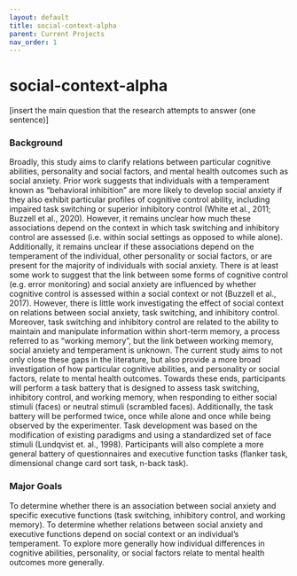 ```yaml
---
layout: default
title: social-context-alpha
parent: Current Projects
nav_order: 1
---
```


# social-context-alpha

[insert the main question that the research attempts to answer (one sentence)]

### Background

Broadly, this study aims to clarify relations between particular cognitive abilities, personality and social factors, and mental health outcomes such as social anxiety. Prior work suggests that individuals with a temperament known as “behavioral inhibition” are more likely to develop social anxiety if they also exhibit particular profiles of cognitive control ability, including impaired task switching or superior inhibitory control (White et al., 2011; Buzzell et al., 2020). However, it remains unclear how much these associations depend on the context in which task switching and inhibitory control are assessed (i.e. within social settings as opposed to while alone). 
Additionally, it remains unclear if these associations depend on the temperament of the individual, other personality or social factors, or are present for the majority of individuals with social anxiety. There is at least some work to suggest that the link between some forms of cognitive control (e.g. error monitoring) and social anxiety are influenced by whether cognitive control is assessed within a social context or not (Buzzell et al., 2017). However, there is little work investigating the effect of social context on relations between social anxiety, task switching, and inhibitory control. Moreover, task switching and inhibitory control are related to the ability to maintain and manipulate information within short-term memory, a process referred to as “working memory”, but the link between working memory, social anxiety and temperament is unknown. 
The current study aims to not only close these gaps in the literature, but also provide a more broad investigation of how particular cognitive abilities, and personality or social factors, relate to mental health outcomes. Towards these ends, participants will perform a task battery that is designed to assess task switching, inhibitory control, and working memory, when responding to either social stimuli (faces) or neutral stimuli (scrambled faces). Additionally, the task battery will be performed twice, once while alone and once while being observed by the experimenter. Task development was based on the modification of existing paradigms and using a standardized set of face stimuli (Lundqvist et. al., 1998). Participants will also complete a more general battery of questionnaires and executive function tasks (flanker task, dimensional change card sort task, n-back task). 


### Major Goals

To determine whether there is an association between social anxiety and specific executive functions (task switching, inhibitory control, and working memory). To determine whether relations between social anxiety and executive functions depend on social context or an individual’s temperament. To explore more generally how individual differences in cognitive abilities, personality, or social factors relate to mental health outcomes more generally.
